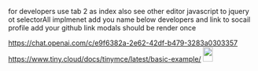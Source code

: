 for developers
use tab 2 as index
also see other editor
javascript to jquery ot selectorAll implmenet
add you name below developers and link to socail profile
add your github link
modals should be render once

https://chat.openai.com/c/e9f6382a-2e62-42df-b479-3283a0303357
https://www.tiny.cloud/docs/tinymce/latest/basic-example/
<img src="https://zahidaz.com/assets/img/logo-zahidaz.png" width="20px" height="30px" />
